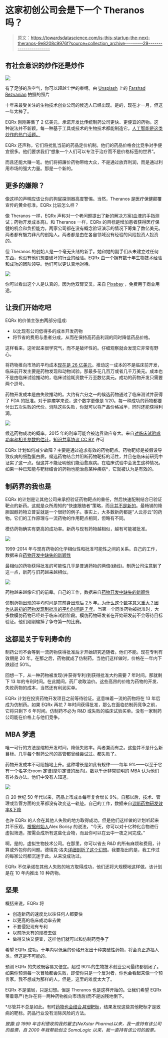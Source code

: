 # 这家初创公司会是下一个 Theranos 吗？

> 原文：<https://towardsdatascience.com/is-this-startup-the-next-theranos-9e8208c9976f?source=collection_archive---------29----------------------->

## 有社会意识的炒作还是炒作

![](img/36cead89678d89c49375eae2bbddc574.png)

有了足够的热空气，你可以超越尘世的束缚。由 [Unsplash](https://unsplash.com?utm_source=medium&utm_medium=referral) 上的 [Farshad Rezvanian](https://unsplash.com/@farshadrezvanian?utm_source=medium&utm_medium=referral) 拍摄的照片

十年来最受关注的生物技术创业公司的候选人已经出现。是的，现在才一月，但这一年太棒了。

EQRx 刚刚筹集了 2 亿美元，承诺开发比传统制药公司更快、更便宜的药物。这种说法并不新颖。每一种基于工具或技术的生物技术都能制造它。[人工智能是这类炒作的热门话题。](/ai-is-not-going-to-revolutionize-drug-discovery-c41df686732d)

EQRx 还声称，它们将扰乱当前的药品定价机制。他们的药品价格会比竞争对手便宜很多。他们要求我们“想象一个人们可以专注于治疗而不是价格标签的世界”。

而且还能大赚一笔。他们将把廉价药物带给大众，不是通过放弃利润，而是通过利用市场的强大力量。那是一个新的。

## 更多的嫌隙？

像这样的声明应该让你的狗屁探测器高度警惕。当然，Theranos 是医疗保健颠覆宣传的黄金标准。EQRx 比较怎么样？

像 Theranos 一样，EQRx 声称对一个老问题提出了新的解决方案(血液的手指测试；药物开发成本高)。和 Theranos 一样，EQRx 的目标是增加患者获得医疗保健的机会和负担能力。两家公司都在没有概念验证演示的情况下筹集了数亿美元。两者都有魅力非凡的创始人。两者都是由在各自领域没有经验的风险投资人投资的。

但 Theranos 的创始人是一个毫无头绪的新手。她和她的副手们从未建立过任何东西，也没有他们想要破坏的行业的经验。EQRx 由一个拥有数十年生物技术经验和成功的团队领导。他们可以更认真地对待。

![](img/acfdf1f84c11f9901396325ca5d696c4.png)

你可以看出这个人是认真的，因为他双臂交叉。来自 [Pixabay](https://pixabay.com/illustrations/forex-money-profits-earning-3205565/) ，免费用于商业用途。

## 让我们开始吃吧

EQRx 的价值主张由两部分组成:

*   以比现有公司低得多的成本开发药物
*   将节省的费用与患者分成，从而在保持高药品利润的同时降低药品价格。

这样看来，这听起来很学究气，而不是破坏性的。仔细观察就会发现它非常有野心。

将药物推向市场的平均成本[现在是 26 亿美元](https://www.ncbi.nlm.nih.gov/pubmed/26928437)。推动这一成本的不是临床前开发，临床前开发主要是药物发现和动物试验。那最多花几百万或者几千万美元。成本也不是由临床试验推动的，临床试验耗资数千万至数亿美元。成功的药物开发只需要两个逗号。

药物开发成本是由失败推动的。大约有六分之一的候选药物通过了临床测试并获得了 FDA 的批准。对于肿瘤学来说，这个数字更像是 1/20。每一种成功的药物都要付出五次失败的代价。消除这些失败，你就可以将产品价格减半，同时还能获得利润。

![](img/a800e2c19991cad834721c70d37f8c4f.png)

候选药物成功的概率。2015 年的利率可能会被边界效应夸大。来自[对临床试验成功率和相关参数的估计](https://academic.oup.com/biostatistics/article/20/2/273/4817524)。[知识共享协议 CC BY](https://creativecommons.org/licenses/) 许可

EQRx 计划如何减少故障？主要是通过追求有效的药物靶点。药物靶标是被假设导致疾病的细胞蛋白质。候选药物结合并阻断药物靶标的活性，并且在临床前研究中证实了这一点。但这并不能证明他们能治愈疾病。在临床试验中会发生这种情况。如果一种已知能与靶标结合的药物也能治愈某种疾病*，它就被认为是有效的。

## 制药界的我也是

EQRx 的计划是让其他公司来承担验证药物靶点的重任，然后快速配制结合已验证靶点的新药。这就是众所周知的“快速跟随者”策略，而且[并不是新的](https://www.evaluate.com/vantage/articles/data-insights/other-data/pharmas-fastest-followers-revealed)。最畅销的降胆固醇药物立普妥就是一个很好的例子。事实上，大多数新药都是“人云亦云”的药物。它们的工作原理与一流药物的作用靶点相同，但略有不同。

模仿药物确实有更高的成功率。新药与现有药物越相似，越有可能被批准。

![](img/bea439087670c66a63be0b96d670a139.png)

1999-2014 年与现有药物的化学相似性和批准可能性之间的关系。自己的工作，数据来自[药物开发中缺失的新颖性](https://www.nber.org/papers/w24595)

最相似的药物获得批准的可能性几乎是普通药物的两倍(绿线)。制药公司注意到了这一点，新药与旧药越来越相似。

![](img/0fc81448f48cba6d119f925035353135.png)

药物越来越像它们的前辈。自己的工作，数据来自[药物开发中缺失的新颖性](https://www.nber.org/papers/w24595)

仿制药物出现的平均时间是其前身出现后 2.5 年[。为什么这个数字意义重大？因为从最初的药物发现到批准](https://www.ncbi.nlm.nih.gov/pubmed/27617627)[的平均时间是 7 年](https://www.ncbi.nlm.nih.gov/pubmed/27617627)。当第一个同类药物被批准时，大多数模仿药物已经处于临床试验阶段。模仿药物研发者在开始研发前不会等待目标验证。他们刚刚输掉了争夺第一的比赛。

## 这都是关于专利寿命的

制药公司不会等到一流药物获得批准后才开始研究追随者。他们不能。现在专利有效期是 20 年。在那之后，药物就成了仿制药。当他们这样做时，价格在一年内下跌超过 50%。

回想一下，从一种药物被发现(并获得专利)到获得批准大约需要 7 年时间。那就剩下 13 年的专利时间。在此期间，药厂收取溢价。这些高昂的价格为药物的开发、失败药物的成本，当然还有利润买单。

EQRx 计划在投资药物开发项目之前等待验证。这意味着一流的药物将在 13 年后成为仿制药。如果 EQRx 再花 7 年时间获得批准，那么在面临仿制药竞争之前，它将只剩下 6 年时间。仿制药不必为 R&D 或失败的临床试验买单。没有一家制药公司能在价格上与他们竞争。

## MBA 梦遗

唯一可行的方法是缩短开发时间，降低失败率。两者兼而有之。这些并不是什么新目标。几乎每个制药公司的高管都曾经尝试过。都失败了。

药物开发成本不可阻挡地上升。这种增长是如此有规律——每年 9%——以至于它有一个名字:Eroom 定律(摩尔定律的反向)。数以千计非常聪明的 MBA 认为他们有补救办法。他们中没有人知道。

![](img/b7f4520757161cecfe1c8084fe95cb26.png)

自 20 世纪 50 年代以来，药品上市成本每年复合增长 9%。自那以后，技术、管理或监管方面的变革都没有改变这一轨迹。自己的工作，数据来自[诊断药物研发效率&下降](https://www.nature.com/articles/nrd3681)

也许 EQRx 的人会在其他人失败的地方取得成功。但是他们这样做的计划听起来并不乐观。[根据创始人](https://cen.acs.org/pharmaceuticals/EQRx-launches-developdrugs-steep-discount/98/web/2020/01)Alex Borisy 的说法，“今天，你可以对十亿种化合物进行虚拟筛选，按需合成所有这些化合物，而且你可以在云中一夜之间完成。”

啊，是的，虚拟生物技术公司。在那里，你可以省去 R&D 的所有麻烦和费用，计算或外包你的问题。德瑞克·洛夫[详细剖析了这个幻想](https://blogs.sciencemag.org/pipeline/archives/2020/01/15/eqrxs-challenge-and-my-challenge-to-them)。我要指出的是，我工作过的每家公司都沉迷于此。从来没成功过。

EQRx 不仅承诺在其他人失败的地方取得成功，他们还将大规模地这样做。该计划是在 10 年内推出 10 种药物。

## 坚果

概括来说，EQRx 将

*   创造新药的速度比以往任何人都要快
*   以更高的临床成功率去做
*   不要侵犯现有专利
*   以前所未有的规模去做
*   做得又快又便宜，这样他们就可以和仿制药竞争了

希望 EQRx 成功。十年内以低廉的价格开发出十种突破性药物，将会真正造福人类。但这是不可能的。

预测 EQRx 的失败既容易又便宜。超过 90%的生物技术创业公司最终都倒闭了。如果你预测每一次冒险都会失败，即使你只是一个反对者，你也会看起来像一个预言家。我不想成为那样的人。但是，这里的难度太大了。

EQRx 不是骗局，只是幻想。但是 Theranos 也是这样开始的。让我们希望 EQRx 带着尊严(也许在将一两种药物推向市场后)而不是凶残地倒下。

*尽管并不总是如此。有时[药物也会结合*其他*靶标](https://stm.sciencemag.org/content/11/509/eaaw8412)，结果发现这些其他靶标才是致病的靶标。药品行业没有消除风险的方法。

*披露:自 1999 年吉利德收购我的雇主(NeXstar Pharma)以来，我一直持有该公司的股票，自 2000 年我帮助创立 SomaLogic 以来，我一直持有该公司的股票。*